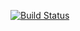 [![Build Status](https://travis-ci.org/kwkarlwang/Project110.svg?branch=master)](https://travis-ci.org/kwkarlwang/Project110)
